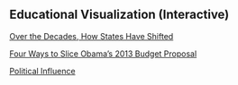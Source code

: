 ##  Educational Visualization (Interactive)

[Over the Decades, How States Have Shifted](http://www.nytimes.com/interactive/2012/10/15/us/politics/swing-history.html?_r=0)<!-- .element: target="_blank" -->

[Four Ways to Slice Obama’s 2013 Budget Proposal](http://www.nytimes.com/interactive/2012/02/13/us/politics/2013-budget-proposal-graphic.html)<!-- .element: target="_blank" -->

[Political Influence](http://www.brightpointinc.com/political_influence/)<!-- .element: target="_blank" -->
